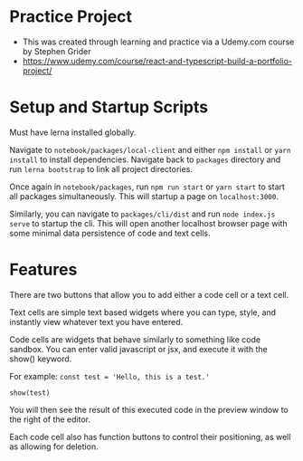 # Practice Project
- This was created through learning and practice via a Udemy.com course by Stephen Grider
- https://www.udemy.com/course/react-and-typescript-build-a-portfolio-project/

# Setup and Startup Scripts
Must have lerna installed globally.

Navigate to `notebook/packages/local-client` and either `npm install` or `yarn install` to install dependencies.
Navigate back to `packages` directory and run `lerna bootstrap` to link all project directories.

Once again in `notebook/packages`, run `npm run start` or `yarn start` to start all packages simultaneously. 
This will startup a page on `localhost:3000`.

Similarly, you can navigate to `packages/cli/dist` and run `node index.js serve` to startup the cli.
This will open another localhost browser page with some minimal data persistence of code and text cells.

# Features
There are two buttons that allow you to add either a code cell or a text cell.

Text cells are simple text based widgets where you can type, style, and instantly view whatever text you have entered.

Code cells are widgets that behave similarly to something like code sandbox. You can enter valid javascript or jsx, and execute it with the show() keyword.

For example:
`const test = 'Hello, this is a test.'`

`show(test)`

You will then see the result of this executed code in the preview window to the right of the editor.

Each code cell also has function buttons to control their positioning, as well as allowing for deletion.
